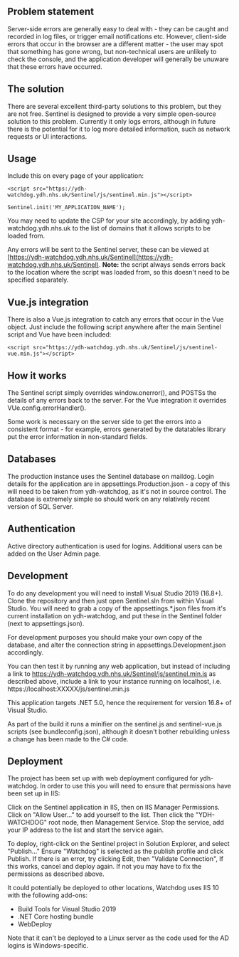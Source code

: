 ## Problem statement ##

Server-side errors are generally easy to deal with - they can be caught and recorded in log files, or trigger email
notifications etc. However, client-side errors that occur in the browser are a different matter - the user may spot
that something has gone wrong, but non-technical users are unlikely to check the console, and the application 
developer will generally be unuware that these errors have occurred.

## The solution ##

There are several excellent third-party solutions to this problem, but they are not free. Sentinel is designed to
provide a very simple open-source solution to this problem.
Currently it only logs errors, although in future there is the potential for it to log more detailed information, such as network requests or UI interactions.

## Usage ##

Include this on every page of your application:

`<script src="https://ydh-watchdog.ydh.nhs.uk/Sentinel/js/sentinel.min.js"></script>`

`Sentinel.init('MY_APPLICATION_NAME');`

You may need to update the CSP for your site accordingly, by adding ydh-watchdog.ydh.nhs.uk to the list of domains
that it allows scripts to be loaded from. 

Any errors will be sent to the Sentinel server, these can be viewed at [https://ydh-watchdog.ydh.nhs.uk/Sentinel](https://ydh-watchdog.ydh.nhs.uk/Sentinel). **Note:** the script always sends errors back to the location where the script was
loaded from, so this doesn't need to be specified separately.

## Vue.js integration ##

There is also a Vue.js integration to catch any errors that occur in the Vue object. Just include the 
following script anywhere after the main Sentinel script and Vue have been included:

`<script src="https://ydh-watchdog.ydh.nhs.uk/Sentinel/js/sentinel-vue.min.js"></script>`

## How it works ##

The Sentinel script simply overrides window.onerror(), and POSTSs the details of any errors back
to the server. For the Vue integration it overrides VUe.config.errorHandler().

Some work is necessary on the server side to get the errors into a consistent format - for example, errors
generated by the datatables library put the error information in non-standard fields.

## Databases ##

The production instance uses the Sentinel database on maildog. Login details for the application are in 
appsettings.Production.json - a copy of this will need to be taken from ydh-watchdog, as it's not in source control.
The database is extremely simple so should work on any relatively recent version of SQL Server.

## Authentication ##

Active directory authentication is used for logins. Additional users can be added on the User Admin page.

## Development ##

To do any development you will need to install Visual Studio 2019 (16.8+). Clone the repository and 
then just open Sentinel.sln from within Visual Studio. You will need to 
grab a copy of the appsettings.*.json files from it's current installation on ydh-watchdog, 
and put these in the Sentinel folder (next to appsettings.json). 

For development purposes you should make your own copy of the database, 
and alter the connection string in appsettings.Development.json accordingly.

You can then test it by running any web application, but instead of including a link
to https://ydh-watchdog.ydh.nhs.uk/Sentinel/js/sentinel.min.js as described above, include a link to your instance
running on localhost, i.e. https://localhost:XXXXX/js/sentinel.min.js

This application targets .NET 5.0, hence the requirement for version 16.8+ of Visual Studio.

As part of the build it runs a minifier on the sentinel.js and sentinel-vue.js scripts (see bundleconfig.json),
although it doesn't bother rebuilding unless a change has been made to the C# code.

## Deployment

The project has been set up with web deployment configured for ydh-watchdog. In order
to use this you will need to ensure that permissions have been set up in IIS:

Click on the Sentinel application in IIS, then on IIS Manager Permissions. 
Click on "Allow User..." to add yourself to the list. Then click the "YDH-WATCHDOG"
root node, then Management Service. Stop the service, add your IP address to the
list and start the service again.

To deploy, right-click on the Sentinel project in Solution Explorer, and select "Publish..."
Ensure "Watchdog" is selected as the publish profile and click Publish. If there is an error,
try clicking Edit, then "Validate Connection", If this works, cancel and deploy again.
If not you may have to fix the permissions as described above.

It could potentially be deployed to other locations, Watchdog uses IIS 10 with the following add-ons:
- Build Tools for Visual Studio 2019
- .NET Core hosting bundle
- WebDeploy

Note that it can't be deployed to a Linux server as the code used for the AD logins is Windows-specific.

